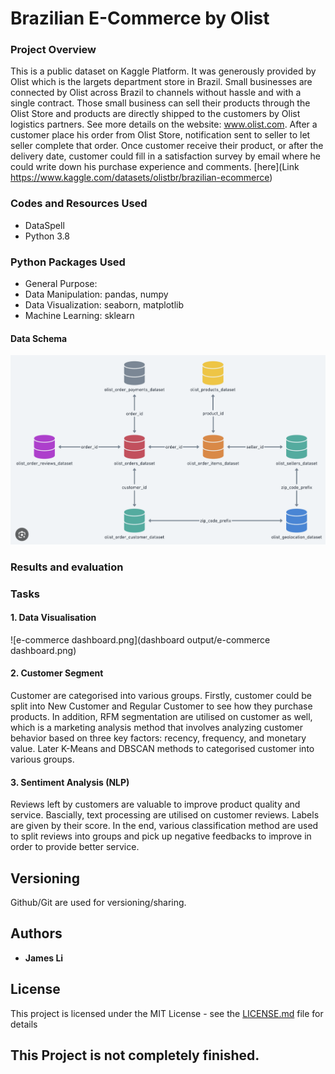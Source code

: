 
# Brazilian E-Commerce by Olist
### Project Overview
This is a public dataset on Kaggle Platform. It was generously provided by Olist which is the largets department store in Brazil. Small businesses are connected by Olist across Brazil to channels without hassle and with a single contract.
Those small business can sell their products through the Olist Store and products are directly shipped to the customers by Olist logistics partners. See more details on the website: www.olist.com.
After a customer place his order from Olist Store, notification sent to seller to let seller complete that order. Once customer receive their product, or after the delivery date, customer could fill in a satisfaction survey by email where he could write down his purchase experience and comments. 
[here](Link https://www.kaggle.com/datasets/olistbr/brazilian-ecommerce)

### Codes and Resources Used
* DataSpell
* Python 3.8

### Python Packages Used
* General Purpose: 
* Data Manipulation: pandas, numpy
* Data Visualization: seaborn, matplotlib
* Machine Learning: sklearn

####  Data Schema
![databaseRelationship.png](databaseRelationship.png)


### Results and evaluation

### Tasks
#### 1. Data Visualisation
![e-commerce dashboard.png](dashboard output/e-commerce dashboard.png)

#### 2. Customer Segment
Customer are categorised into various groups. Firstly, customer could be split into New Customer and Regular Customer to see how they purchase products. In addition, RFM segmentation are utilised on customer as well, which is a marketing analysis method that involves analyzing customer behavior based on three key factors: recency, frequency, and monetary value. Later K-Means and DBSCAN methods to categorised customer into various groups.

#### 3. Sentiment Analysis (NLP) 
Reviews left by customers are valuable to improve product quality and service. Bascially, text processing are utilised on customer reviews. Labels are given by their score. In the end, various classification method are used to split reviews into groups and pick up negative feedbacks to improve in order to provide better service.


## Versioning
Github/Git are used for versioning/sharing. 

## Authors

* **James Li** 

## License

This project is licensed under the MIT License - see the [LICENSE.md](LICENSE.md) file for details

## This Project is not completely finished.